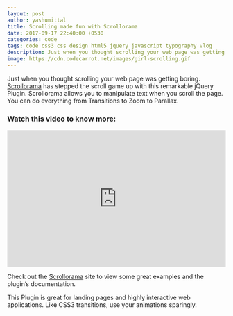 ```yaml
---
layout: post
author: yashumittal
title: Scrolling made fun with Scrollorama
date: 2017-09-17 22:40:00 +0530
categories: code
tags: code css3 css design html5 jquery javascript typography vlog
description: Just when you thought scrolling your web page was getting boring. Scrollorama has stepped the scroll game up with this remarkable jQuery Plugin.
image: https://cdn.codecarrot.net/images/girl-scrolling.gif
---
```


Just when you thought scrolling your web page was getting boring. [Scrollorama](//johnpolacek.github.com/scrollorama/) has stepped the scroll game up with this remarkable jQuery Plugin. Scrollorama allows you to manipulate text when you scroll the page. You can do everything from Transitions to Zoom to Parallax.

### Watch this video to know more:

<iframe width="100%" height="315" src="https://www.youtube.com/embed/rKBPVRZc4LI?rel=0" frameborder="0" allow="autoplay; encrypted-media" allowfullscreen></iframe>

Check out the [Scrollorama](//johnpolacek.github.com/scrollorama/) site to view some great examples and the plugin’s documentation.

This Plugin is great for landing pages and highly interactive web applications. Like CSS3 transitions, use your animations sparingly.
